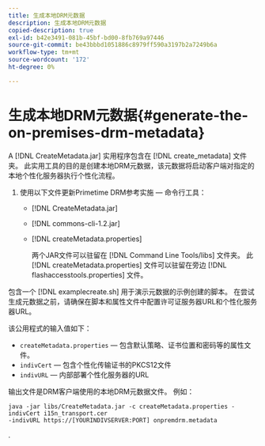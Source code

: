 ```yaml
---
title: 生成本地DRM元数据
description: 生成本地DRM元数据
copied-description: true
exl-id: b42e3491-081b-45bf-bd00-8fb769a97446
source-git-commit: be43bbbd1051886c8979ff590a3197b2a7249b6a
workflow-type: tm+mt
source-wordcount: '172'
ht-degree: 0%

---
```


# 生成本地DRM元数据{#generate-the-on-premises-drm-metadata}

A [!DNL CreateMetadata.jar] 实用程序包含在 [!DNL create_metadata] 文件夹。 此实用工具的目的是创建本地DRM元数据，该元数据将启动客户端对指定的本地个性化服务器执行个性化流程。

1. 使用以下文件更新Primetime DRM参考实施 — 命令行工具：

   * [!DNL CreateMetadata.jar]
   * [!DNL commons-cli-1.2.jar]
   * [!DNL createMetadata.properties]

      两个JAR文件可以驻留在 [!DNL Command Line Tools/libs] 文件夹。 此 [!DNL createMetadata.properties] 文件可以驻留在旁边 [!DNL flashaccesstools.properties] 文件。

<!--<a id="example_2116349CA33642CD9293EAD94A532ED8"></a>-->

包含一个 [!DNL examplecreate.sh] 用于演示元数据的示例创建的脚本。 在尝试生成元数据之前，请确保在脚本和属性文件中配置许可证服务器URL和个性化服务器URL。

该公用程式的输入值如下：

* `createMetadata.properties`  — 包含默认策略、证书位置和密码等的属性文件。
* `indivCert`  — 包含个性化传输证书的PKCS12文件
* `indivURL`  — 内部部署个性化服务器的URL

输出文件是DRM客户端使用的本地DRM元数据文件。 例如：

```
java -jar libs/CreateMetadata.jar -c createMetadata.properties -indivCert i15n_transport.cer
-indivURL https://[YOURINDIVSERVER:PORT] onpremdrm.metadata
```

.
